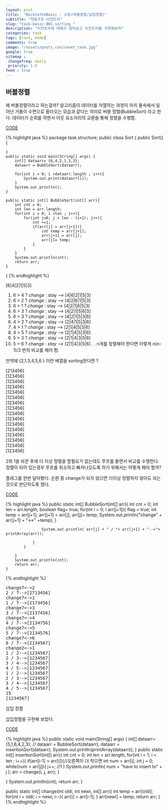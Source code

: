 ```yaml
---
layout: post
title:  "BacktotheBasic - 소팅(버블정렬/삽입정렬)"
subtitle: "자료구조-이진트리"
slug: "task-basic-001-sorting "
description: "이진트리에 대해서 알아보고 이진트리를 구현해보자"
categories: task
tags: [task, home]
comments: true
image: "/assets/posts_con/cover_task.jpg"
google: true
sitemap :
 changefreq: daily
 priority: 1.0
feed : true
---
```

 ## 버블정렬

 왜 버블정렬이라고 하는걸까?
 알고리즘이 데이터를 저열하는 과정이 마치 물속에서 일어난 거품이 수면으로 올라오는 모습과 같다는 의미로 버블 정렬(BubbleSort) 라고 한다.
 데이터가 순회를 하면서 이웃 요소끼리의 교환을 통해 정렬을 수행함.


<a class="btn btn-code" data-toggle="collapse" href="#bubble">CODE</a>
<div class="collapse_wrapper">
<div class="collapse" id="bubble">
<div class="card">
{% highlight java %}
package task.structure;
public class Sort {
 	public Sort() {

	}
	public static void main(String[] args) {
		int[] dataarr= {6,4,2,1,5,3};
		dataarr = BubbleSort(dataarr);

		for(int i = 0; i <dataarr.length ; i++){
			System.out.print(dataarr[i]);
		}
		System.out.println();
	}

	public static int[] BubbleSort(int[] arr){
		int cnt = 0;
		int len = arr.length;
		for(int i = 0; i <len ; i++){
			for(int j=0; j < len - (i+1); j++){
				cnt +=1;
				if(arr[j] > arr[j+1]){
					int temp = arr[j+1];
					arr[j+1] = arr[j];
					arr[j]= temp;
				}
			}
		}
		System.out.println(cnt);
		return arr;
	}
}
{% endhighlight %}
</div>
</div>
</div>


[6|4|2|1|5|3]

1. 6 > 4 ? *change* : stay --> [4|6|2|1|5|3]
2. 6 > 2 ? *change* : stay --> [4|2|6|1|5|3]
3. 6 > 1 ? *change* : stay --> [4|2|1|6|5|3]
4. 6 > 3 ? *change* : stay --> [4|2|1|5|6|3]
5. 6 > 3 ? *change* : stay --> [4|2|1|5|3|6]
6. 4 > 2 ? *change* : stay --> [2|4|1|5|3|6]
7. 4 > 1 ? *change* : stay --> [2|1|4|5|3|6]
7. 4 > 5 ? change : *stay* --> [2|1|4|5|3|6]
8. 5 > 3 ? *change* : stay --> [2|1|4|3|5|6]
9. 5 > 6 ? change : *stay* --> [2|1|4|3|5|6]
.
.
n개를 정렬해야 한다면 이렇게 n(n-1)/2 번의 비교를 해야 함.

만약에 {2,1.3,4,5,6 } 이런 배열을 sorting한다면 ?

[213456]<br>
[123456]<br>
[123456]<br>
[123456]<br>
[123456]<br>
[123456]<br>
[123456]<br>
[123456]<br>
[123456]<br>
[123456]<br>
[123456]<br>
[123456]<br>
[123456]<br>
[123456]<br>
[123456]<br>
[123456]<br>

2와 1을 바꾼 후에 더 이상 정렬을 할필요가 없는데도 루프를 돌면서 비교를 수행한다.
정렬이 되어 있는경우 루프를 취소하고 빠져나오도록 하기 위해서는 어떻게 해야 할까?

플래그를 한번 달아봤다. 순환 중 change가 되지 않으면 더이상 정렬하지 않아도 되는것으로 판단하도록 했다.

<a class="btn btn-code" data-toggle="collapse" href="#upgrage">CODE</a>
<div class="collapse_wrapper">
<div class="collapse" id="upgrade">
<div class="card">
{% highlight java %}
public static int[] BubbleSort(int[] arr){
		int cnt = 0;
		int len = arr.length;
		boolean flag= true;
		for(int i = 0; i <len ; i++){
			if(flag){
				flag = false;
				for(int j=0; j < len - (i+1); j++){
					cnt +=1;
					if(arr[j] > arr[j+1]){
						flag = true;
						int temp = arr[j+1];
						arr[j+1] = arr[j];
						arr[j]= temp;
						System.out.println("change" + arr[j+1] + "<->" +temp);
					}

					System.out.println( arr[j] + " / "+ arr[j+1] + "-->"+ printArray(arr));

				}
			}

		}
		System.out.println(cnt);
		return arr;
	}

{% endhighlight %}
</div>
</div>
</div>


<pre>
change7<->2
2 / 7-->[2713456]
change7<->1
1 / 7-->[2173456]
change7<->3
3 / 7-->[2137456]
change7<->4
4 / 7-->[2134756]
change7<->5
5 / 7-->[2134576]
change7<->6
6 / 7-->[2134567]
change2<->1
1 / 2-->[1234567]
2 / 3-->[1234567]
3 / 4-->[1234567]
4 / 5-->[1234567]
1 / 2-->[1234567]
2 / 3-->[1234567]
3 / 4-->[1234567]
4 / 5-->[1234567]
15
[1234567]
</pre>


삽입 정렬

삽입정렬을 구현해 보았다.

<a class="btn btn-code" data-toggle="collapse" href="#insert">CODE</a>
 	<div class="collapse_wrapper">
 		<div class="collapse" id="insert">
 			<div class="card">
 {% highlight java %}
 public static void main(String[] args) {
		int[] dataarr= {5,1,6,4,2,3};
	//	dataarr = BubbleSort(dataarr);
		dataarr = insertionSort(dataarr);
		System.out.println(printArray(dataarr));
	}
 public static int[] insertionSort(int[] arr){
   int cnt = 0;
   int len = arr.length;
   for(int i = 1; i < len ; i++){
     if(arr[i-1] > arr[i]){//오른쪽이 더 작으면
       int num = arr[i];
       int j = 0;
       while(num > arr[j]){
         j++; //1
       }
       System.out.println( num + "have to insert to" + j );
       arr = change(i, j, arr);
     }

   }
   System.out.println(cnt);
   return arr;
 }

 public static int[] change(int oldi, int newi, int[] arr){
   int temp = arr[oldi];
   for(int i = oldi; i > newi; i--){
     arr[i] = arr[i-1];
   }
   arr[newi] = temp;
   return arr;
 }
 {% endhighlight %}
 			</div>
 		</div>
 	</div>
